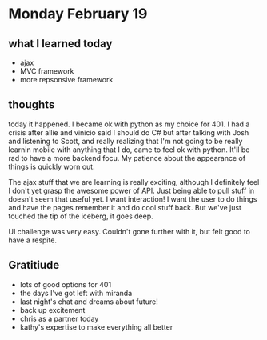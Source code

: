 # Monday February 19

## what I learned today
* ajax
* MVC framework
* more repsonsive framework

## thoughts
today it happened. I became ok with python as my choice for 401. I had a crisis after allie and vinicio said I should do C# but after talking with Josh and listening to Scott, and really realizing that I'm not going to be really learnin mobile with anything that I do, came to feel ok with python. It'll be rad to have a more backend focu. My patience about the appearance of things is quickly worn out.

The ajax stuff that we are learning is really exciting, although I definitely feel I don't yet grasp the awesome power of API. Just being able to pull stuff in doesn't seem that useful yet. I want interaction! I want the user to do things and have the pages remember it and do cool stuff back. But we've just touched the tip of the iceberg, it goes deep.

UI challenge was very easy. Couldn't gone further with it, but felt good to have a respite.

## Gratitiude
* lots of good options for 401
* the days I've got left with miranda
* last night's chat and dreams about future!
* back up excitement
* chris as a partner today
* kathy's expertise to make everything all better